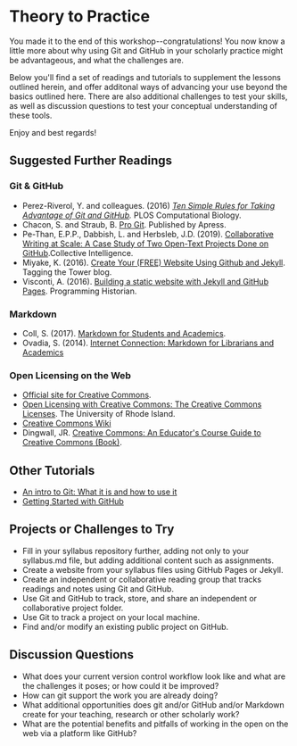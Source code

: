# Theory to Practice

You made it to the end of this workshop--congratulations! You now know a little more about why using Git and GitHub in your scholarly practice might be advantageous, and what the challenges are.

Below you'll find a set of readings and tutorials to supplement the lessons outlined herein, and offer additonal ways of advancing your use beyond the basics outlined here. There are also additional challenges to test your skills, as well as discussion questions to test your conceptual understanding of these tools. 

Enjoy and best regards!

## Suggested Further Readings

### Git & GitHub
- Perez-Riverol, Y. and colleagues. (2016) _[Ten Simple Rules for Taking Advantage of Git and GitHub](https://doi.org/10.1371/journal.pcbi.1004947)._ PLOS Computational Biology.
- Chacon, S. and Straub, B. [Pro Git](https://git-scm.com/book/en/v2). Published by Apress.
- Pe-Than, E.P.P., Dabbish, L. and Herbsleb, J.D. (2019). [Collaborative Writing at Scale: A Case Study of Two Open-Text Projects Done on GitHub](https://ci.acm.org/2019/assets/proceedings/CI_2019_paper_65.pdf).Collective Intelligence.
- Miyake, K. (2016). [Create Your (FREE) Website Using Github and Jekyll](https://digitalfellows.commons.gc.cuny.edu/2016/03/21/create-your-free-website-using-github-and-jekyll/). Tagging the Tower blog.
- Visconti, A. (2016). [Building a static website with Jekyll and GitHub Pages](https://programminghistorian.org/en/lessons/building-static-sites-with-jekyll-github-pages). Programming Historian.

### Markdown
- Coll, S. (2017). [Markdown for Students and Academics](https://www.simondcoll.com/markdown-students-academics/).
- Ovadia, S. (2014). [Internet Connection: Markdown for Librarians and Academics](https://academicworks.cuny.edu/cgi/viewcontent.cgi?article=1006&context=lg_pubs)

### Open Licensing on the Web
- [Official site for Creative Commons](https://creativecommons.org/).
- [Open Licensing with Creative Commons: The Creative Commons Licenses](https://uri.libguides.com/creativecommons/licenses). The University of Rhode Island.
- [Creative Commons Wiki](https://wiki.creativecommons.org/wiki/Main_Page)
- Dingwall, JR. [Creative Commons: An Educator's Course Guide to Creative Commons (Book)](https://openpress.usask.ca/creativecommons/).

## Other Tutorials

- [An intro to Git: What it is and how to use it](https://www.freecodecamp.org/news/what-is-git-and-how-to-use-it-c341b049ae61/)
- [Getting Started with GitHub](https://help.github.com/en/github/getting-started-with-github)

## Projects or Challenges to Try

- Fill in your syllabus repository further, adding not only to your syllabus.md file, but adding additional content such as assignments.
- Create a website from your syllabus files using GitHub Pages or Jekyll.
- Create an independent or collaborative reading group that tracks readings and notes using Git and GitHub. 
- Use Git and GitHub to track, store, and share an independent or collaborative project folder. 
- Use Git to track a project on your local machine. 
- Find and/or modify an existing public project on GitHub.

## Discussion Questions

- What does your current version control workflow look like and what are the challenges it poses; or how could it be improved?
- How can git support the work you are already doing? 
- What additional opportunities does git and/or GitHub and/or Markdown create for your teaching, research or other scholarly work? 
- What are the potential benefits and pitfalls of working in the open on the web via a platform like GitHub? 
